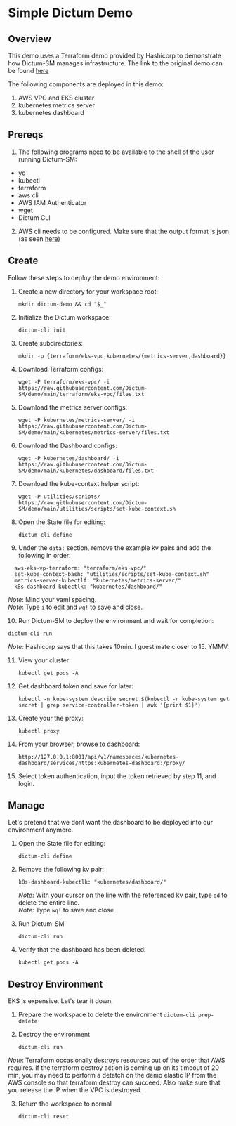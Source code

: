 # Simple Dictum Demo

## Overview

This demo uses a Terraform demo provided by Hashicorp to demonstrate
how Dictum-SM manages infrastructure. The link to the original demo can be found [here](https://learn.hashicorp.com/tutorials/terraform/eks)

The following components are deployed in this demo:

1. AWS VPC and EKS cluster
2. kubernetes metrics server
3. kubernetes dashboard

## Prereqs

1. The following programs need to be available to the shell of the user running Dictum-SM:

- yq
- kubectl
- terraform
- aws cli
- AWS IAM Authenticator
- wget
- Dictum CLI

2. AWS cli needs to be configured. Make sure that the output format is json (as seen [here](https://learn.hashicorp.com/tutorials/terraform/eks#prerequisites))

## Create

Follow these steps to deploy the demo environment:

1. Create a new directory for your workspace root:  

    `mkdir dictum-demo && cd "$_"`

2. Initialize the Dictum workspace:  

    `dictum-cli init`

3. Create subdirectories:  

    `mkdir -p {terraform/eks-vpc,kubernetes/{metrics-server,dashboard}}`

4. Download Terraform configs:

   `wget -P terraform/eks-vpc/ -i https://raw.githubusercontent.com/Dictum-SM/demo/main/terraform/eks-vpc/files.txt`

5. Download the metrics server configs:  

   `wget -P kubernetes/metrics-server/ -i https://raw.githubusercontent.com/Dictum-SM/demo/main/kubernetes/metrics-server/files.txt`

6. Download the Dashboard configs:  

   `wget -P kubernetes/dashboard/ -i https://raw.githubusercontent.com/Dictum-SM/demo/main/kubernetes/dashboard/files.txt`

7. Download the kube-context helper script:

    `wget -P utilities/scripts/ https://raw.githubusercontent.com/Dictum-SM/demo/main/utilities/scripts/set-kube-context.sh`

8. Open the State file for editing:

   `dictum-cli define`

9. Under the `data:` section, remove the example kv pairs and add the following in order:

```
  aws-eks-vp-terraform: "terraform/eks-vpc/"
  set-kube-context-bash: "utilities/scripts/set-kube-context.sh"
  metrics-server-kubectlf: "kubernetes/metrics-server/"
  k8s-dashboard-kubectlk: "kubernetes/dashboard/"
```
*Note*: Mind your yaml spacing.  
*Note*: Type `i` to edit and `wq!` to save and close.

10. Run Dictum-SM to deploy the environment and wait for completion:

   `dictum-cli run`

   *Note:* Hashicorp says that this takes 10min. I guestimate closer to 15. YMMV.

11. View your cluster:

    `kubectl get pods -A`

12. Get dashboard token and save for later:

    `kubectl -n kube-system describe secret $(kubectl -n kube-system get secret | grep service-controller-token | awk '{print $1}')`

13. Create your the proxy:

    `kubectl proxy`

14. From your browser, browse to dashboard:

    `http://127.0.0.1:8001/api/v1/namespaces/kubernetes-dashboard/services/https:kubernetes-dashboard:/proxy/`

15. Select token authentication, input the token retrieved by step 11, and login.


## Manage

Let's pretend that we dont want the dashboard to be deployed into our environment anymore.

1. Open the State file for editing:

    `dictum-cli define`

2. Remove the following kv pair:

    `k8s-dashboard-kubectlk: "kubernetes/dashboard/"`

    *Note*: With your cursor on the line with the referenced kv pair, type `dd` to delete the entire line.  
    *Note*: Type `wq!` to save and close

3. Run Dictum-SM

    `dictum-cli run`

4. Verify that the dashboard has been deleted:

   `kubectl get pods -A`

## Destroy Environment

EKS is expensive. Let's tear it down.

1. Prepare the workspace to delete the environment
   `dictum-cli prep-delete`

2. Destroy the environment

   `dictum-cli run`  

*Note*: Terraform occasionally destroys resources out of the order that AWS requires. If the terraform destroy action is coming up on its timeout of 20 min, you may need to perform a detatch on the demo elastic IP from the AWS console so that terraform destroy can succeed. Also make sure that you release the IP when the VPC is destroyed.

3. Return the workspace to normal

   `dictum-cli reset`






